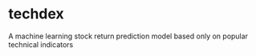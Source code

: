 # techdex
A machine learning stock return prediction model based only on popular technical indicators
